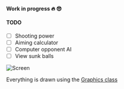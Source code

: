 #### Work in progress 🔥 :sunglasses: <img width="16px" src="https://lipis.github.io/flag-icon-css/flags/4x3/az.svg">

#### TODO
- [ ] Shooting power
- [ ] Aiming calculator
- [ ] Computer opponent AI
- [ ] View sunk balls

![Screen](https://raw.githubusercontent.com/Maharramoff/pool/master/screen.png)


Everything is drawn using the [Graphics class](https://docs.oracle.com/javase/7/docs/api/java/awt/Graphics.html)

